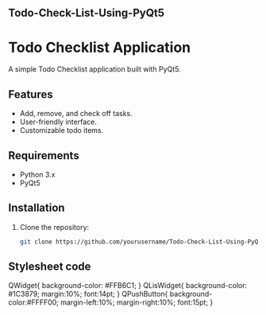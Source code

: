 ## Todo-Check-List-Using-PyQt5

# Todo Checklist Application

A simple Todo Checklist application built with PyQt5.

## Features
- Add, remove, and check off tasks.
- User-friendly interface.
- Customizable todo items.

## Requirements
- Python 3.x
- PyQt5

## Installation
1. Clone the repository:
   ```bash
   git clone https://github.com/yourusername/Todo-Check-List-Using-PyQt5.git

## Stylesheet code
QWidget{
background-color: #FFB6C1;
}
QLisWidget{
background-color: #1C3879;
margin:10%;
font:14pt;
}
QPushButton{
background-color:#FFFF00;
margin-left:10%;
margin-right:10%;
font:15pt;
}